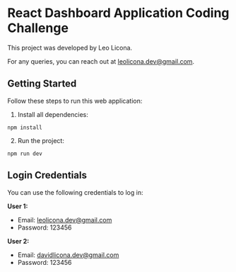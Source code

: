 # React Dashboard Application Coding Challenge

This project was developed by Leo Licona. 

For any queries, you can reach out at leolicona.dev@gmail.com.

## Getting Started

Follow these steps to run this web application:

1. Install all dependencies:
  ```
  npm install
  ```
2. Run the project:
  ```
  npm run dev
  ```

## Login Credentials

You can use the following credentials to log in:

**User 1:**
- Email: leolicona.dev@gmail.com
- Password: 123456

**User 2:**
- Email: davidlicona.dev@gmail.com
- Password: 123456
